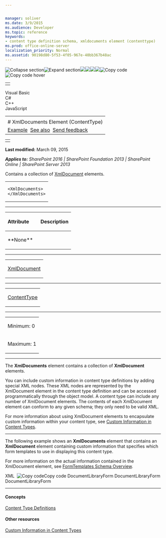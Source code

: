 ```yaml
---


manager: soliver
ms.date: 3/9/2015
ms.audience: Developer
ms.topic: reference
keywords:
- content type definition schema, xmldocuments element (contenttype)
ms.prod: office-online-server
localization_priority: Normal
ms.assetid: 90198d80-5f53-4f05-967e-40bb367b48ac
---
```


![Collapse
section](../icons/collapse_all.gif "Collapse section")![Expand
section](../icons/expand_all.gif "Expand section")![](../icons/collapse_all.gif)![](../icons/expand_all.gif)![](../icons/dropdown.gif)![](../icons/dropdownHover.gif)![Copy
code](../icons/copycode.gif "Copy code")![Copy code
hover](../icons/copycodeHighlight.gif "Copy code hover")
<table>
<tbody>
<tr class="odd">
<td align="left"></td>
</tr>
</tbody>
</table>

Visual Basic  
C\#  
C++  
JavaScript  

<table>
<tbody>
<tr class="odd">
<td align="left"><span id="runningHeaderText"></span></td>
</tr>
<tr class="even">
<td align="left"># XmlDocuments Element (ContentType)</td>
</tr>
<tr class="odd">
<td align="left"><a href="#exampleToggle">Example</a>  <a href="#seeAlsoToggle">See also</a>  <span id="headfeedbackarea" class="feedbackhead"><a href="javascript:SubmitFeedback(&#39;docthis@Microsoft.com&#39;,&#39;&#39;,&#39;&#39;,&#39;&#39;,&#39;1.0.18082.1225&#39;,&#39;%0\dThank%20you%20for%20your%20feedback.%20The%20developer%20writing%20teams%20use%20your%20feedback%20to%20improve%20documentation.%20While%20we%20are%20reviewing%20your%20feedback,%20we%20may%20send%20you%20e-mail%20to%20ask%20for%20clarification%20or%20feedback%20on%20a%20solution.%20We%20do%20not%20use%20your%20e-mail%20address%20for%20any%20other%20purpose%20and%20we%20delete%20it%20after%20we%20finish%20our%20review.%0\AFor%20further%20information%20about%20the%20privacy%20policies%20of%20Microsoft,%20please%20see%20http://privacy.microsoft.com/en-us/default.aspx.%0\A%0\d&#39;,&#39;Customer%20feedback&#39;);">Send feedback</a></span></td>
</tr>
</tbody>
</table>

<table>
<colgroup>
<col width="100%" />
</colgroup>
<tbody>
<tr class="odd">
<td align="left"></td>
</tr>
</tbody>
</table>

**Last modified:** March 09, 2015

***Applies to:** SharePoint 2016 | SharePoint Foundation 2013 |
SharePoint Online | SharePoint Server 2013*

Contains a collection of
[XmlDocument](xmldocument-element-contenttype.htm) elements.

<span codelanguage="other"></span>
<table>
<colgroup>
<col width="100%" />
</colgroup>
<tbody>
<tr class="odd">
<td align="left"><pre><code>&lt;XmlDocuments&gt;
&lt;/XmlDocuments&gt;</code></pre></td>
</tr>
</tbody>
</table>


-----------------------------------------------------------------------------------------------------------------------------------------------------------------------------------------------

<table>
<colgroup>
<col width="50%" />
<col width="50%" />
</colgroup>
<thead>
<tr class="header">
<th align="left"><p>Attribute</p></th>
<th align="left"><p>Description</p></th>
</tr>
</thead>
<tbody>
<tr class="odd">
<td align="left"><p>**None**</p></td>
<td align="left"><p></p></td>
</tr>
</tbody>
</table>


---------------------------------------------------------------------------------------------------------------------------------------------------------------------------------------------------

<table>
<colgroup>
<col width="100%" />
</colgroup>
<tbody>
<tr class="odd">
<td align="left"><p><a href="xmldocument-element-contenttype.htm">XmlDocument</a></p></td>
</tr>
</tbody>
</table>


----------------------------------------------------------------------------------------------------------------------------------------------------------------------------------------------------

<table>
<colgroup>
<col width="100%" />
</colgroup>
<tbody>
<tr class="odd">
<td align="left"><p><a href="contenttype-element-contenttype.htm">ContentType</a></p></td>
</tr>
</tbody>
</table>


------------------------------------------------------------------------------------------------------------------------------------------------------------------------------------------------

<table>
<colgroup>
<col width="100%" />
</colgroup>
<tbody>
<tr class="odd">
<td align="left"><p>Minimum: 0</p></td>
</tr>
<tr class="even">
<td align="left"><p>Maximum: 1</p></td>
</tr>
</tbody>
</table>


----------------------------------------------------------------------------------------------------------------------------------------------------------------------------------------------------------------------------

The **XmlDocuments** element contains a
collection of **XmlDocument** elements.

You can include custom information in content type definitions by adding
special XML nodes. These XML nodes are represented by the <span
class="keyword">XmlDocument</span> element in the content type
definition and can be accessed programmatically through the object
model. A content type can include any number of <span
class="keyword">XmlDocument</span> elements. The contents of each <span
class="keyword">XmlDocument</span> element can conform to any given
schema; they only need to be valid XML.

For more information about using <span
class="keyword">XmlDocument</span> elements to encapsulate custom
information within your content type, see [Custom Information in Content
Types](http://msdn.microsoft.com/library/83cc5cea-0422-4115-b330-2283283718d7(Office.15).aspx).


------------------------------------------------------------------------------------------------------------------------------------------------------------------------------------------

The following example shows an **XmlDocuments**
element that contains an **XmlDocument**
element containing custom information that specifies which form
templates to use in displaying this content type.

For more information on the actual information contained in the <span
class="keyword">XmlDocument</span> element, see [FormTemplates Schema
Overview](http://msdn.microsoft.com/library/88de244c-8d40-4f4d-953d-c7bbbc1dac24(Office.15).aspx).

<span codelanguage="xmlLang"></span>
XML 
<span class="copyCode" onclick="CopyCode(this)"
onkeypress="CopyCode_CheckKey(this, event)"
onmouseover="ChangeCopyCodeIcon(this)"
onmouseout="ChangeCopyCodeIcon(this)" tabindex="0">![Copy
code](../icons/copycode.gif "Copy code")Copy code</span>
    <XmlDocuments>
      <XmlDocument NamespaceURI="http://schemas.microsoft.com/sharepoint/v3/contenttype/forms">
        <FormTemplates xmlns="http://schemas.microsoft.com/sharepoint/v3/contenttype/forms">
          <Display>DocumentLibraryForm</Display>
          <Edit>DocumentLibraryForm</Edit>
          <New>DocumentLibraryForm</New>
        </FormTemplates>
      </XmlDocument>
    </XmlDocuments>


-------------------------------------------------------------------------------------------------------------------------------------------------------------------------------------------

#### Concepts

<span sdata="link">[Content Type
Definitions](content-type-definitions.htm)</span>

#### Other resources

[Custom Information in Content
Types](http://msdn.microsoft.com/library/83cc5cea-0422-4115-b330-2283283718d7(Office.15).aspx)








